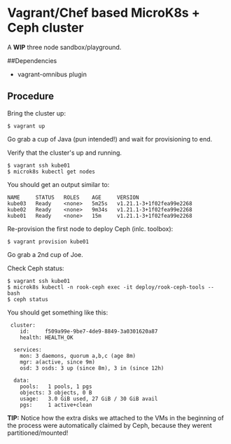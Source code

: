 # Vagrant/Chef based MicroK8s + Ceph cluster #

A **WIP** three node sandbox/playground.

##Dependencies
- vagrant-omnibus plugin

## Procedure

Bring the cluster up:

```shell
$ vagrant up
```

Go grab a cup of Java (pun intended!) and wait for provisioning to end.

Verify that the cluster's up and running.

```shell
$ vagrant ssh kube01
$ microk8s kubectl get nodes
```

You should get an output similar to:
```shell
NAME     STATUS   ROLES    AGE     VERSION
kube03   Ready    <none>   5m25s   v1.21.1-3+1f02fea99e2268
kube02   Ready    <none>   9m34s   v1.21.1-3+1f02fea99e2268
kube01   Ready    <none>   15m     v1.21.1-3+1f02fea99e2268 
```

Re-provision the first node to deploy Ceph (inlc. toolbox):

```shell
$ vagrant provision kube01
```

Go grab a 2nd cup of Joe.

Check Ceph status:

```shell
$ vagrant ssh kube01
$ microk8s kubectl -n rook-ceph exec -it deploy/rook-ceph-tools -- bash
$ ceph status
```

You should get something like this:

```shell
 cluster:
    id:     f509a99e-9be7-4de9-8849-3a0301620a87
    health: HEALTH_OK
 
  services:
    mon: 3 daemons, quorum a,b,c (age 8m)
    mgr: a(active, since 9m)
    osd: 3 osds: 3 up (since 8m), 3 in (since 12h)
 
  data:
    pools:   1 pools, 1 pgs
    objects: 3 objects, 0 B
    usage:   3.0 GiB used, 27 GiB / 30 GiB avail
    pgs:     1 active+clean
```

**TIP:** Notice how the extra disks we attached to the VMs in the beginning of the process were automatically claimed by Ceph, because they werent partitioned/mounted! 

